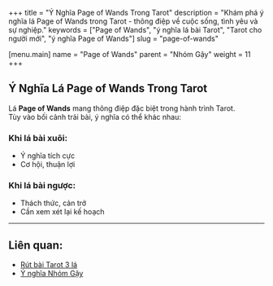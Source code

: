+++
title = "Ý Nghĩa Page of Wands Trong Tarot"
description = "Khám phá ý nghĩa lá Page of Wands trong Tarot - thông điệp về cuộc sống, tình yêu và sự nghiệp."
keywords = ["Page of Wands", "ý nghĩa lá bài Tarot", "Tarot cho người mới", "ý nghĩa Page of Wands"]
slug = "page-of-wands"

[menu.main]
name = "Page of Wands"
parent = "Nhóm Gậy"
weight = 11
+++

## Ý Nghĩa Lá Page of Wands Trong Tarot

Lá **Page of Wands** mang thông điệp đặc biệt trong hành trình Tarot.  
Tùy vào bối cảnh trải bài, ý nghĩa có thể khác nhau:

### Khi lá bài xuôi:
- Ý nghĩa tích cực  
- Cơ hội, thuận lợi  

### Khi lá bài ngược:
- Thách thức, cản trở  
- Cần xem xét lại kế hoạch  

---

## Liên quan:
- [Rút bài Tarot 3 lá](../../)
- [Ý nghĩa Nhóm Gậy](../)
